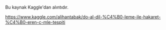Bu kaynak Kaggle'dan alıntıdır.

https://www.kaggle.com/alihantabak/do-al-dil-%C4%B0-leme-ile-hakaret-%C4%B0-eren-c-mle-tespiti
